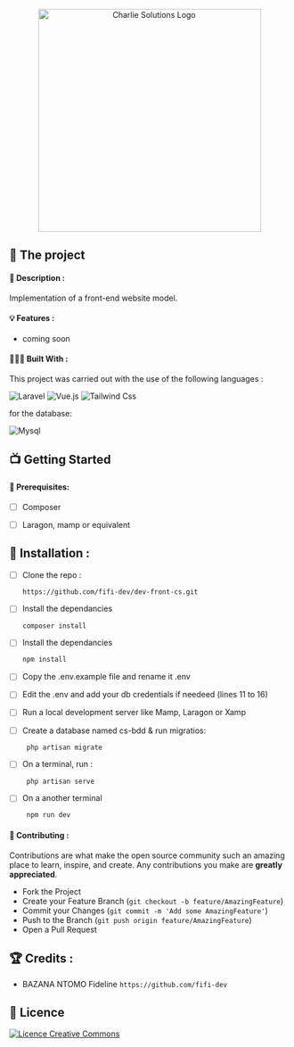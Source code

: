<p align="center"><a href="https://www.charlie-solutions.com/" target="_blank"><img src="https://www.charlie-solutions.com/wp-content/uploads/2020/07/conception-graphique.png" width="400" alt="Charlie Solutions Logo"></a></p>

## 💼 The project

#### 📝 Description :

Implementation of a front-end website model.

#### 💡 Features :

- coming soon


#### 👩🏾‍💻 Built With :

This project was carried out with the use of the following languages :

![Laravel](https://img.shields.io/badge/Laravel-FF2D20?style=for-the-badge&logo=laravel&logoColor=white)
![Vue.js](https://img.shields.io/badge/Vue.js-35495E?style=for-the-badge&logo=vue.js&logoColor=4FC08D)
![Tailwind Css](https://img.shields.io/badge/Tailwind_CSS-38B2AC?style=for-the-badge&logo=tailwind-css&logoColor=white)

for the database: 

![Mysql](https://img.shields.io/badge/MySQL-00000F?style=for-the-badge&logo=mysql&logoColor=white)


## 📺 Getting Started

#### 🔐 Prerequisites:

- [ ] Composer

- [ ] Laragon, mamp or equivalent

## 💾 Installation :

- [ ] Clone the repo :

  ```sh
  https://github.com/fifi-dev/dev-front-cs.git
  ```

- [ ] Install the dependancies

   ```sh
   composer install
   ```

- [ ] Install the dependancies

   ```sh
   npm install
   ```
- [ ] Copy the .env.example file and rename it .env

- [ ] Edit the .env and add your db credentials if needeed (lines 11 to 16)

- [ ] Run a local development server like Mamp, Laragon or Xamp

- [ ] Create a database named cs-bdd & run migratios:

  ```sh
   php artisan migrate
  ```

- [ ] On a terminal, run :

  ```sh
   php artisan serve
  ```
  
- [ ] On a another terminal

  ```sh
   npm run dev
  ```

#### 🤝 Contributing :

Contributions are what make the open source community such an amazing place to learn, inspire, and create. Any contributions you make are **greatly appreciated**.

- Fork the Project
- Create your Feature Branch (`git checkout -b feature/AmazingFeature`)
- Commit your Changes (`git commit -m 'Add some AmazingFeature'`)
- Push to the Branch (`git push origin feature/AmazingFeature`)
- Open a Pull Request

## 🏆 Credits :

- BAZANA NTOMO Fideline `https://github.com/fifi-dev`

## 📜 Licence
 <a align="center"  rel="license" href="http://creativecommons.org/licenses/by-nc/4.0/"><img alt="Licence Creative Commons" style="border-width:0" src="https://i.creativecommons.org/l/by-nc/4.0/88x31.png" /></a>